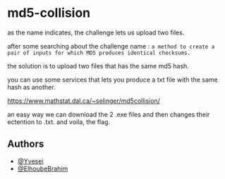 # md5-collision 

as the name indicates, the challenge lets us upload two files.

after some searching about the challenge name :
``
a method to create a pair of inputs for which MD5 produces identical checksums.
``

the solution is to upload two files that has the same md5 hash. 

you can use some services that lets you produce a txt file with the same hash as another.

https://www.mathstat.dal.ca/~selinger/md5collision/

an easy way we can download the 2 .exe files and then changes their ectention to .txt. and voila, the flag.


## Authors

- [@Yvesei](https://github.com/Yvesei)
- [@ElhoubeBrahim](https://github.com/ElhoubeBrahim)
